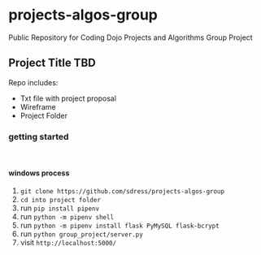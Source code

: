 # projects-algos-group
Public Repository for Coding Dojo Projects and Algorithms Group Project

## Project Title TBD

Repo includes:
- Txt file with project proposal
- Wireframe
- Project Folder

### getting started 

<br>

#### windows process
1. `git clone https://github.com/sdress/projects-algos-group`
2. `cd into project folder`
3. run  `pip install pipenv`
4. run `python -m pipenv shell`
5. run `python -m pipenv install flask PyMySQL flask-bcrypt`
6. run `python group_project/server.py`
7. visit `http://localhost:5000/`